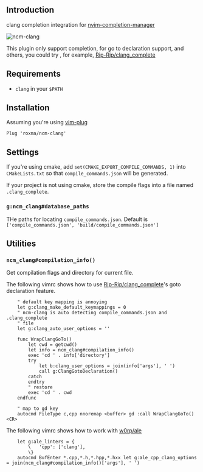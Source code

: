 ## Introduction

clang completion integration for
[nvim-completion-manager](https://github.com/roxma/nvim-completion-manager)

![ncm-clang](https://user-images.githubusercontent.com/4538941/31041531-abd4a536-a5c9-11e7-9fbc-cbac0651089d.gif)

This plugin only support completion, for go to declaration support, and
others, you could try , for example,
[Rip-Rip/clang_complete](https://github.com/Rip-Rip/clang_complete)

## Requirements

- `clang` in your `$PATH`

## Installation

Assuming you're using [vim-plug](https://github.com/junegunn/vim-plug)

```vim
Plug 'roxma/ncm-clang'
```

## Settings

If you're using cmake, add `set(CMAKE_EXPORT_COMPILE_COMMANDS, 1)` into
`CMakeLists.txt` so that `compile_commands.json` will be generated.

If your project is not using cmake, store the compile flags into a file named
`.clang_complete`.

### `g:ncm_clang#database_paths`

THe paths for locating `compile_commands.json`. Default is
`['compile_commands.json', 'build/compile_commands.json']`

## Utilities

### `ncm_clang#compilation_info()`

Get compilation flags and directory for current file.

The following vimrc shows how to use
[Rip-Rip/clang_complete](https://github.com/Rip-Rip/clang_complete)'s goto
declaration feature.

```vim
    " default key mapping is annoying
    let g:clang_make_default_keymappings = 0
    " ncm-clang is auto detecting compile_commands.json and .clang_complete
    " file
    let g:clang_auto_user_options = ''

    func WrapClangGoTo()
        let cwd = getcwd()
        let info = ncm_clang#compilation_info()
        exec 'cd ' . info['directory']
        try
            let b:clang_user_options = join(info['args'], ' ')
            call g:ClangGotoDeclaration()
        catch
        endtry
        " restore
        exec 'cd ' . cwd
    endfunc

    " map to gd key
    autocmd FileType c,cpp nnoremap <buffer> gd :call WrapClangGoTo()<CR>
```

The following vimrc shows how to work with [w0rp/ale](https://github.com/w0rp/ale)

```vim
    let g:ale_linters = {
        \   'cpp': ['clang'],
        \}
    autocmd BufEnter *.cpp,*.h,*.hpp,*.hxx let g:ale_cpp_clang_options = join(ncm_clang#compilation_info()['args'], ' ')
```
